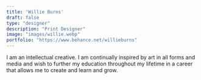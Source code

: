 ```yaml
---
title: 'Willie Burns'
draft: false
type: "designer"
description: "Print Designer"
image: "images/willie.webp"
portfolio: "https://www.behance.net/willieburns"
---
```


I am an intellectual creative. I am continually inspired by art in all forms and media and wish to further my education throughout my lifetime in a career that allows me to create and learn and grow.

